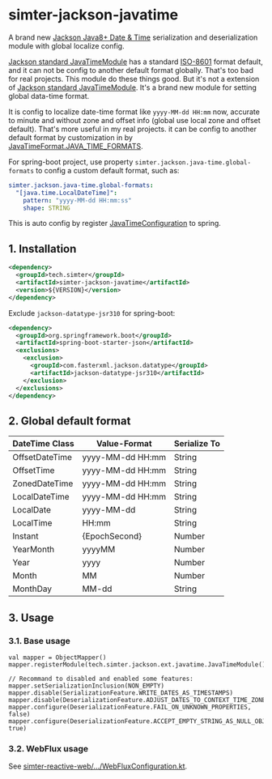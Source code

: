 # simter-jackson-javatime

A brand new [Jackson Java8+ Date & Time] serialization and deserialization module with global localize config.

[Jackson standard JavaTimeModule] has a standard [ISO-8601] format default, and it can not be config to another 
default format globally. That's too bad for real projects. This module do these things good. But it's not a extension 
of [Jackson standard JavaTimeModule]. It's a brand new module for setting global data-time format.

It is config to localize date-time format like `yyyy-MM-dd HH:mm` now, accurate to minute and without zone and 
offset info (global use local zone and offset default). That's more useful in my real projects. it can be 
config to another default format by customization in by [JavaTimeFormat.JAVA_TIME_FORMATS].

For spring-boot project, use property `simter.jackson.java-time.global-formats` to config a custom default format, such as:

```yml
simter.jackson.java-time.global-formats:
  "[java.time.LocalDateTime]":
    pattern: "yyyy-MM-dd HH:mm:ss"
    shape: STRING
```

This is auto config by register [JavaTimeConfiguration] to spring.

## 1. Installation

```xml
<dependency>
  <groupId>tech.simter</groupId>
  <artifactId>simter-jackson-javatime</artifactId>
  <version>${VERSION}</version>
</dependency>
```

Exclude `jackson-datatype-jsr310` for spring-boot:

```xml
<dependency>
  <groupId>org.springframework.boot</groupId>
  <artifactId>spring-boot-starter-json</artifactId>
  <exclusions>
    <exclusion>
      <groupId>com.fasterxml.jackson.datatype</groupId>
      <artifactId>jackson-datatype-jsr310</artifactId>
    </exclusion>
  </exclusions>
</dependency>
```

## 2. Global default format

| DateTime Class | Value-Format     | Serialize To |
|----------------|------------------|--------------|
| OffsetDateTime | yyyy-MM-dd HH:mm | String       |
| OffsetTime     | yyyy-MM-dd HH:mm | String       |
| ZonedDateTime  | yyyy-MM-dd HH:mm | String       |
| LocalDateTime  | yyyy-MM-dd HH:mm | String       |
| LocalDate      | yyyy-MM-dd       | String       |
| LocalTime      | HH:mm            | String       |
| Instant        | {EpochSecond}    | Number       |
| YearMonth      | yyyyMM           | Number       |
| Year           | yyyy             | Number       |
| Month          | MM               | Number       |
| MonthDay       | MM-dd            | String       |

## 3. Usage

### 3.1. Base usage

```
val mapper = ObjectMapper()
mapper.registerModule(tech.simter.jackson.ext.javatime.JavaTimeModule())

// Recommand to disabled and enabled some features:
mapper.setSerializationInclusion(NON_EMPTY)
mapper.disable(SerializationFeature.WRITE_DATES_AS_TIMESTAMPS)
mapper.disable(DeserializationFeature.ADJUST_DATES_TO_CONTEXT_TIME_ZONE)
mapper.configure(DeserializationFeature.FAIL_ON_UNKNOWN_PROPERTIES, false)
mapper.configure(DeserializationFeature.ACCEPT_EMPTY_STRING_AS_NULL_OBJECT, true)
```

### 3.2. WebFlux usage

See [simter-reactive-web/.../WebFluxConfiguration.kt].


[JavaTimeFormat.JAVA_TIME_FORMATS]: https://github.com/simter/simter-jackson-javatime/blob/master/src/main/java/tech/simter/jackson/javatime/JavaTimeFormat.java#L29
[JavaTimeConfiguration]: https://github.com/simter/simter-jackson-javatime/blob/master/src/main/java/tech/simter/jackson/javatime/support/JavaTimeConfiguration.java
[Jackson Java8+ Date & Time]: https://github.com/FasterXML/jackson-modules-java8/tree/master/datetime
[Jackson standard JavaTimeModule]: https://github.com/FasterXML/jackson-modules-java8/blob/master/datetime/src/main/java/com/fasterxml/jackson/datatype/jsr310/JavaTimeModule.java
[ISO-8601]: http://en.wikipedia.org/wiki/ISO_8601
[simter-reactive-web/.../WebFluxConfiguration.kt]: https://github.com/simter/simter-reactive-web/blob/master/src/main/kotlin/tech/simter/reactive/web/webflux/WebFluxConfiguration.kt